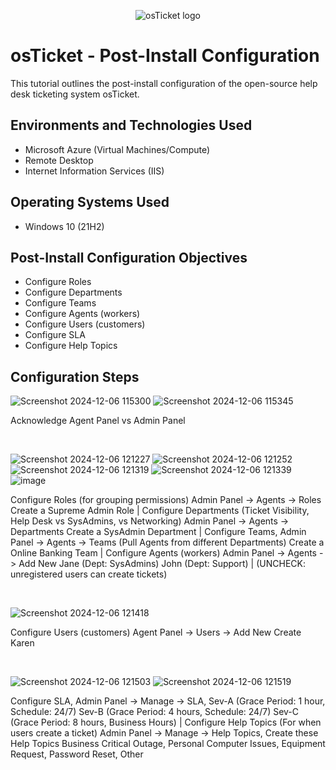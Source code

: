 <p align="center">
<img src="https://i.imgur.com/Clzj7Xs.png" alt="osTicket logo"/>
</p>

<h1>osTicket - Post-Install Configuration</h1>
This tutorial outlines the post-install configuration of the open-source help desk ticketing system osTicket.<br />



<h2>Environments and Technologies Used</h2>

- Microsoft Azure (Virtual Machines/Compute)
- Remote Desktop
- Internet Information Services (IIS)

<h2>Operating Systems Used </h2>

- Windows 10</b> (21H2)

<h2>Post-Install Configuration Objectives</h2>

- Configure Roles
- Configure Departments
- Configure Teams
- Configure Agents (workers)
- Configure Users (customers)
- Configure SLA
- Configure Help Topics

<h2>Configuration Steps</h2>

<p>

 ![Screenshot 2024-12-06 115300](https://github.com/user-attachments/assets/634d48f3-ad5f-4ea4-b861-e8fc762b9510)
![Screenshot 2024-12-06 115345](https://github.com/user-attachments/assets/69b601a3-0286-45f3-a264-dd118c5a5a20)

</p>
<p>
Acknowledge Agent Panel vs Admin Panel
</p>
<br />

<p>

 ![Screenshot 2024-12-06 121227](https://github.com/user-attachments/assets/6cbfa411-6c04-4c2d-b967-c4ddc643d6b2)
![Screenshot 2024-12-06 121252](https://github.com/user-attachments/assets/f55ac2ca-2b52-4a38-9f7f-997ea93eee7b)
![Screenshot 2024-12-06 121319](https://github.com/user-attachments/assets/1492d81f-ab15-477b-9a19-b9153f496a57)
![Screenshot 2024-12-06 121339](https://github.com/user-attachments/assets/cdb8c50c-b887-43f6-aa28-407e30e48aad)
![image](https://github.com/user-attachments/assets/1f76fda3-56d7-40cc-a007-36729067c9d6)

</p>
<p>
Configure Roles (for grouping permissions) Admin Panel -> Agents -> Roles Create a Supreme Admin Role |
 Configure Departments (Ticket Visibility, Help Desk vs SysAdmins, vs Networking) Admin Panel -> Agents -> Departments Create a SysAdmin Department |
  Configure Teams, Admin Panel -> Agents -> Teams (Pull Agents from different Departments) Create a Online Banking Team |
  Configure Agents (workers) Admin Panel -> Agents -> Add New Jane (Dept: SysAdmins) John (Dept: Support) |
  (UNCHECK: unregistered users can create tickets)

</p>
<br />

<p>

 ![Screenshot 2024-12-06 121418](https://github.com/user-attachments/assets/c28ff47f-b131-4db5-843a-d2f5a834bb09)

</p>
<p>
Configure Users (customers) Agent Panel -> Users -> Add New Create Karen
</p>
<br />

<p>

 ![Screenshot 2024-12-06 121503](https://github.com/user-attachments/assets/edd2320a-caff-4770-b726-7f2d371bfa6c)
![Screenshot 2024-12-06 121519](https://github.com/user-attachments/assets/c5f0b67e-a95b-4b21-9359-f91fde1b7579)

</p>
<p>
Configure SLA,  Admin Panel -> Manage -> SLA, Sev-A (Grace Period: 1 hour, Schedule: 24/7) Sev-B (Grace Period: 4 hours, Schedule: 24/7) Sev-C (Grace Period: 8 hours, Business Hours) |
Configure Help Topics (For when users create a ticket) Admin Panel -> Manage -> Help Topics, Create these Help Topics Business Critical Outage, Personal Computer Issues, Equipment Request, Password Reset, Other

</p>
<br />
